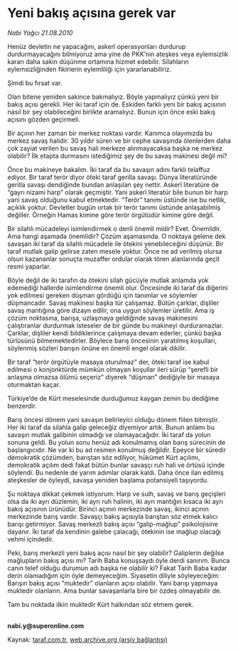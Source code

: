 # Yeni bakış açısına gerek var 

*Nabi Yağcı 21.08.2010*

<div class="yazi"><p>Henüz devletin ne yapacağını, askerî operasyonları durdurup durdurmayacağını bilmiyoruz ama yine de PKK’nin ateşkes veya eylemsizlik kararı daha sakin düşünme ortamına hizmet edebilir. Silahların eylemsizliğinden fikirlerin eylemliliği için yararlanabiliriz. </p>
<p>Şimdi bu fırsat var.</p>
<p>Olan bitene yeniden sakince bakmalıyız. Böyle yapmalıyız çünkü yeni bir bakış açısı gerekli. Her iki taraf için de. Eskiden farklı yeni bir bakış açısının nasıl bir şey olabileceğini birlikte aramalıyız. Bunun için önce eski bakış açısını gözden geçirmeli. </p>
<p>Bir açının her zaman bir merkez noktası vardır. Kanımca olayımızda bu merkez savaş halidir. 30 yıldır süren ve bir cephe savaşında ölenlerden daha çok zayiat verilen bu savaş hali merkeze alınmayacaksa başka ne merkez olabilir? İlk etapta durmasını istediğimiz şey de bu savaş makinesi değil mi? </p>
<p>Önce bu makineye bakalım. İki taraf da bu savaşın adını farklı telaffuz ediyor. Bir taraf terör diyor öteki taraf gerilla savaşı. Dünya literatüründe gerilla savaşı dendiğinde bundan anlaşılan şey nettir. Askerî literatüre de “gayrı nizami harp” olarak geçmiştir. Yani askerî literatür bile bunun bir harp yani savaş olduğunu kabul etmektedir. “Terör” tanımı üstünde ise bu netlik, açıklık yoktur. Devletler bugün ortak bir terör tanımı üstünde anlaşabilmiş değiller. Örneğin Hamas kimine göre terör örgütüdür kimine göre değil. </p>
<p>Bir silahlı mücadeleyi isimlendirmek o denli önemli midir? Evet. Önemlidir. Ama hangi aşamada önemlidir? Çözüm aşamasında. O noktaya gelene dek savaşan iki taraf da silahlı mücadele ile ötekini yenebileceğini düşünür. Bir taraf mutlak galip gelirse zaten mesele yoktur. Önce ne ad verilmiş olursa olsun kazananlar sonuçta muzaffer ordular olarak tören alanlarında geçit resmi yaparlar.</p>
<p>Böyle değil de iki tarafın da ötekini silah gücüyle mutlak anlamda yok edemediği hallerde isimlendirme önemli olur. Öncesinde iki taraf da diğerini yok edilmesi gereken düşman gördüğü için tanımlar ve söylemler düşmancadır. Savaş makinesi başka tür çalışamaz. Bütün çarklar, dişliler savaş mantığına göre dizayn edilir, ona uygun söylemler üretilir. Ama iş çözüm noktasına, barışa, uzlaşmaya geldiğinde savaş makinesini çalıştıranlar durdurmak isteseler de bir günde bu makineyi durduramazlar. Çarklar, dişliler kendi bildiklerince çalışmaya devam ederler, çünkü başka türlüsünü bilmemektedirler. Böylece barış öncesinin yaratılmış koşulları, söylenmiş sözleri barışın önüne en önemli engel olarak dikilir. </p>
<p>Bir taraf “terör örgütüyle masaya oturulmaz” der, öteki taraf ise kabul edilmesi o konjonktürde mümkün olmayan koşullar ileri sürüp “şerefli bir anlaşma olmazsa ölümü seçeriz” diyerek “düşman” dediğiyle bir masaya oturmaktan kaçar. </p>
<p>Türkiye’de de Kürt meselesinde durduğumuz kaygan zemin bu dediğime benzerdir. </p>
<p>Barış öncesi dönem yani savaşın belirleyici olduğu dönem fiilen bitmiştir. Her iki taraf da silahla galip geleceğiz diyemiyor artık. Bunun anlamı bu savaşın mutlak galibinin olmadığı ve olamayacağıdır. İki taraf da yolun sonuna geldi. Bu yolun sonu henüz adı konulmamış olan barış sürecinin de başlangıcıdır. Ne var ki bu ad resmen konulmuş değildir. Epeyce bir süredir demokratik çözümden, barıştan söz ediliyor, hükümet Kürt açılımı, demokratik açılım dedi fakat bütün bunlar savaşçı ruh hali ve örtüsü içinde söylendi. Bu nedenle de yarım adımlar olarak kaldı. Daha önce ilan edilmiş ateşkesler de öyleydi, savaşa yeniden başlama potansiyeli taşıyordu. </p>
<p>Şu noktaya dikkat çekmek istiyorum: Harp ve sulh, savaş ve barış geçişleri olsa da iki ayrı düzlemin, iki ayrı ruh halinin, iki ayrı mantığın kısaca iki ayrı bakış açısının ürünüdür. Birinci açının merkezinde savaş, ikinci açının merkezinde barış vardır. Savaşçı bakış açısıyla barıştan söz etmek kalıcı barışı getirmiyor. Savaş merkezli bakış açısı “galip-mağlup” psikolojisine dayanır. İki taraf da kendinin galebe çalacağı, ötekinin ise mağlup olacağı vehmi içindedir. </p>
<p>Peki, barış merkezli yeni bakış açısı nasıl bir şey olabilir? Galiplerin değilse mağlupların bakış açısı mı? Tarih Baba konuşsaydı öyle derdi sanırım. Bunca canın telef olduğu durumun adı başka ne olabilir ki? Fakat Tarih Baba kadar derin olamadığım için öyle demeyeceğim. Siyasetin diliyle söyleyeceğim: Barışın bakış açısı “muktedir” olanların açısı olabilir. Yani barışı yapmaya muktedir olanların. Ama bunlar savaşanlarla bire bir özdeş olmayabilir de. </p>
<p>Tam bu noktada ilkin muktedir Kürt halkından söz etmem gerek. </p><b><br/>nabi.y@superonline.com</b></div>

Kaynak: [taraf.com.tr](http://www.taraf.com.tr:80/nabi-yagci/makale-yeni-bakis-acisina-gerek-var.htm), [web.archive.org (arşiv bağlantısı)](http://web.archive.org/web/20100824000817/http://www.taraf.com.tr:80/nabi-yagci/makale-yeni-bakis-acisina-gerek-var.htm)
